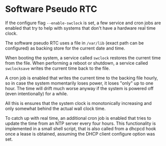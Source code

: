 # Software Pseudo RTC

If the configure flag `--enable-swclock` is set, a few service and cron jobs
are enabled that try to help with systems that don't have a hardware real
time clock.

The software pseudo RTC uses a file in `/var/lib` (exact path can be
configured) as backing store for the current date and time.

When booting the system, a service called `swclock` restores the current time
from the file. When performing a reboot or shutdown, a service called
`swclocksave` writes the current time back to the file.

A cron job is enabled that writes the current time to the backing file hourly,
so in case the system momentarily loses power, it loses "only" up to one hour.
The time will drift much worse anyway if the system is powered off (even
intentionally) for a while.

All this is ensures that the system clock is monotonically increasing and only
somewhat behind the actual wall clock time.

To catch up with real time, an additional cron job is enabled that tries to
update the time from an NTP server every four hours. This functionality is
implemented in a small shell script, that is also called from a dhcpcd hook
once a lease is obtained, assuming the DHCP client configure option was set.
